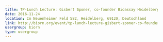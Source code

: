```yaml
---
title: TP-Lunch Lecture: Gisbert Sponer, co-founder Bioassay Heidelberg
date: 2016-11-24
location: Im Neuenheimer Feld 582, Heidelberg, 69120, Deutschland
link: http://biorn.org/event/tp-lunch-lecture-gisbert-sponer-co-founder-bioassay-heidelberg/
usergroup: biorn
type: usergroup
---
```

